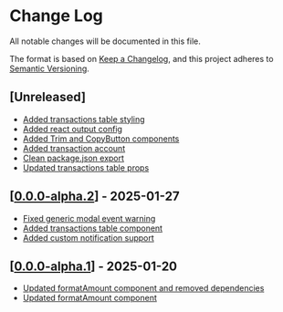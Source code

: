 # Change Log

All notable changes will be documented in this file.

The format is based on [Keep a Changelog](https://keepachangelog.com/en/1.0.0/),
and this project adheres to [Semantic Versioning](https://semver.org/spec/v2.0.0.html).

## [Unreleased]

- [Added transactions table styling](https://github.com/multiversx/mx-sdk-dapp-core-ui/pull/30)
- [Added react output config](https://github.com/multiversx/mx-sdk-dapp-core-ui/pull/29)
- [Added Trim and CopyButton components](https://github.com/multiversx/mx-sdk-dapp-core-ui/pull/28)
- [Added transaction account](https://github.com/multiversx/mx-sdk-dapp-core-ui/pull/27)
- [Clean package.json export](https://github.com/multiversx/mx-sdk-dapp-core-ui/pull/26)
- [Updated transactions table props](https://github.com/multiversx/mx-sdk-dapp-core-ui/pull/25)

## [[0.0.0-alpha.2](https://github.com/multiversx/mx-sdk-dapp-core-ui/pull/24)] - 2025-01-27

- [Fixed generic modal event warning](https://github.com/multiversx/mx-sdk-dapp-core-ui/pull/23)
- [Added transactions table component](https://github.com/multiversx/mx-sdk-dapp-core-ui/pull/22)
- [Added custom notification support](https://github.com/multiversx/mx-sdk-dapp-core-ui/pull/21)

## [[0.0.0-alpha.1](https://github.com/multiversx/mx-sdk-dapp-core-ui/pull/16)] - 2025-01-20

- [Updated formatAmount component and removed dependencies](https://github.com/multiversx/mx-sdk-dapp-core-ui/pull/17)
- [Updated formatAmount component](https://github.com/multiversx/mx-sdk-dapp-core-ui/pull/15)
